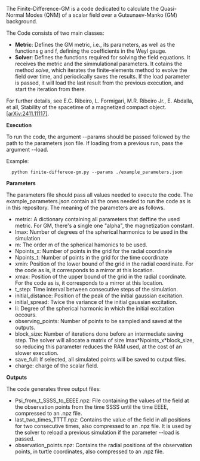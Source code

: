 The Finite-Difference-GM is a code dedicated to calculate the Quasi-Normal Modes (QNM) of a scalar field over a Gutsunaev-Manko (GM) background.

The Code consists of two main classes:

* **Metric**: Defines the GM metric, i.e., its parameters, as well as the functions g and f, defining the coefficients in the Weyl gauge.
* **Solver**: Defines the functions required for solving the field equations. It receives the metric and the simmulational parameters. It cotains the method *solve*,
which iterates the finite-elements method to evolve the field over time, and periodically saves the results. If the load parameter is passed, it will load the last result
from the previous execution, and start the iteration from there.

For further details, see E.C. Ribeiro, L. Formigari, M.R. Ribeiro Jr., E. Abdalla, et all, Stability of the spacetime of a magnetized compact object.  [[arXiv:2411.11117]](https://arxiv.org/abs/2411.11117).


**Execution**

To run the code, the argument --params should be passed followed by the path to the parameters json file. If loading from a previous run, pass the argument --load.

Example:

```
  python finite-differece-gm.py --params ./example_parameters.json
```

**Parameters**

   The parameters file should pass all values needed to execute the code. The example_parameters.json contain all the ones needed to run the code as is in this repository. The meaning of the parameters are as follows.

  * metric: A dictionary containing all parameters that deffine the used metric. For GM, there's a single one "alpha", the magnetization constant.
  * lmax: Number of degrees of the spherical harmonics to be used in the simulation
  * m: The order m of the spherical hamonics to be used.
  * Npoints_x: Number of points in the grid for the radial coordinate 
  * Npoints_t: Number of points in the grid for the time coordinate
  * xmin: Position of the lower bound of the grid in the radial coordinate. For the code as is, it corresponds to a mirror at this location.
  * xmax: Position of the upper bound of the grid in the radial coordinate. For the code as is, it corresponds to a mirror at this location.
  * t_step: Time interval between consecutive steps of the simulation.
  * initial_distance: Position of the peak of the initial gaussian excitation.
  * initial_spread: Twice the variance of the initial gaussian excitation.
  * li: Degree of the spherical harmonic in which the initial excitation occours.
  * observing_points: Number of points to be sampled and saved at the outputs.
  * block_size: Number of iterations done before an intermediate saving step. The solver will allocate a matrix of size lmax\*Npoints_x\*block_size, so reducing this parameter reduces the RAM used, at the cost of an slower execution.
  * save_full: If selected, all simulated points will be saved to output files.
  * charge: charge of the scalar field.

**Outputs**

  The code generates three output files:

  * Psi_from_t_SSSS_to_EEEE.npz: File containing the values of the field at the observation points from the time SSSS until the time EEEE, compressed to an .npz file.
  * last_two_times_TTTT.npz: Contains the value of the field in all positions for two consecutive times, also compressed to an .npz file. It is used by the solver to reload a previous simulation if the parameter --load is passed.
  * observation_points.npz: Contains the radial positions of the observation points, in turtle coordinates, also compressed to an .npz file.


